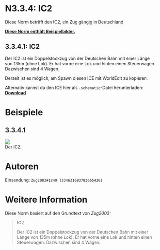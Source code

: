 # N3.3.4: IC2

Diese Norm betrifft den IC2, ein Zug gängig in Deutschland.

**[Diese Norm enthält Beispielbilder.](#beispiele)**

## 3.3.4.1: IC2

Der IC2 ist ein Doppelstockzug von der Deutschen Bahn mit einer Länge von 135m (ohne Lok). Er hat vorne eine Lok und hinten einen Steuerwagen. Dazwischen sind 4 Wagen.

Derzeit ist es möglich, am Spawn diesen ICE mit WorldEdit zu kopieren.

Alternativ kannst du den ICE hier als `.schematic`-Datei herunterladen: **[Download]()**

# Beispiele

## 3.3.4.1

![](https://s12.directupload.net/images/200427/8pvzfaq9.png)  
Der IC2.

# Autoren

Einsendung: `Zug2003#1849 (334631683783655426)`

# Weitere Information

Diese Norm basiert auf den Grundtext von _Zug2003:_

> IC2
>
> Der IC2 ist ein Doppelstockzug von der Deutschen Bahn mit einer Länge von 135m (ohne Lok). Er hat vorne eine Lok und hinten einen Steuerwagen. Dazwischen sind 4 Wagen.